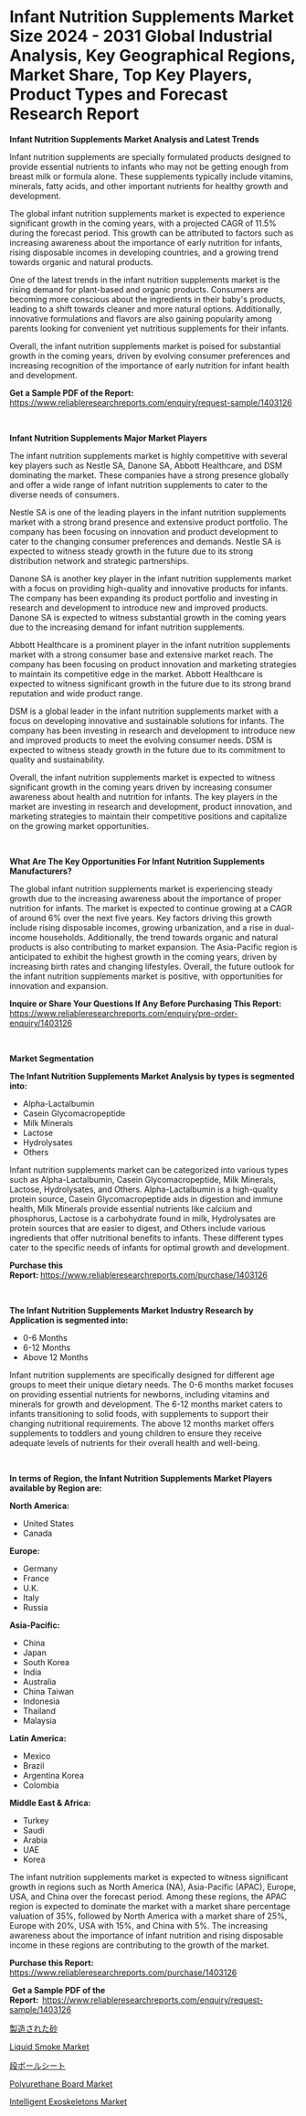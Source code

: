 <p><h1>Infant Nutrition Supplements Market Size 2024 - 2031 Global Industrial Analysis, Key Geographical Regions, Market Share, Top Key Players, Product Types and Forecast Research Report</h1></p><p><strong>Infant Nutrition Supplements Market Analysis and Latest Trends</strong></p>
<p><p>Infant nutrition supplements are specially formulated products designed to provide essential nutrients to infants who may not be getting enough from breast milk or formula alone. These supplements typically include vitamins, minerals, fatty acids, and other important nutrients for healthy growth and development.</p><p>The global infant nutrition supplements market is expected to experience significant growth in the coming years, with a projected CAGR of 11.5% during the forecast period. This growth can be attributed to factors such as increasing awareness about the importance of early nutrition for infants, rising disposable incomes in developing countries, and a growing trend towards organic and natural products.</p><p>One of the latest trends in the infant nutrition supplements market is the rising demand for plant-based and organic products. Consumers are becoming more conscious about the ingredients in their baby's products, leading to a shift towards cleaner and more natural options. Additionally, innovative formulations and flavors are also gaining popularity among parents looking for convenient yet nutritious supplements for their infants.</p><p>Overall, the infant nutrition supplements market is poised for substantial growth in the coming years, driven by evolving consumer preferences and increasing recognition of the importance of early nutrition for infant health and development.</p></p>
<p><strong>Get a Sample PDF of the Report:&nbsp;</strong> <a href="https://www.reliableresearchreports.com/enquiry/request-sample/1403126">https://www.reliableresearchreports.com/enquiry/request-sample/1403126</a></p>
<p>&nbsp;</p>
<p><strong>Infant Nutrition Supplements Major Market Players</strong></p>
<p><p>The infant nutrition supplements market is highly competitive with several key players such as Nestle SA, Danone SA, Abbott Healthcare, and DSM dominating the market. These companies have a strong presence globally and offer a wide range of infant nutrition supplements to cater to the diverse needs of consumers.</p><p>Nestle SA is one of the leading players in the infant nutrition supplements market with a strong brand presence and extensive product portfolio. The company has been focusing on innovation and product development to cater to the changing consumer preferences and demands. Nestle SA is expected to witness steady growth in the future due to its strong distribution network and strategic partnerships.</p><p>Danone SA is another key player in the infant nutrition supplements market with a focus on providing high-quality and innovative products for infants. The company has been expanding its product portfolio and investing in research and development to introduce new and improved products. Danone SA is expected to witness substantial growth in the coming years due to the increasing demand for infant nutrition supplements.</p><p>Abbott Healthcare is a prominent player in the infant nutrition supplements market with a strong consumer base and extensive market reach. The company has been focusing on product innovation and marketing strategies to maintain its competitive edge in the market. Abbott Healthcare is expected to witness significant growth in the future due to its strong brand reputation and wide product range.</p><p>DSM is a global leader in the infant nutrition supplements market with a focus on developing innovative and sustainable solutions for infants. The company has been investing in research and development to introduce new and improved products to meet the evolving consumer needs. DSM is expected to witness steady growth in the future due to its commitment to quality and sustainability.</p><p>Overall, the infant nutrition supplements market is expected to witness significant growth in the coming years driven by increasing consumer awareness about health and nutrition for infants. The key players in the market are investing in research and development, product innovation, and marketing strategies to maintain their competitive positions and capitalize on the growing market opportunities.</p></p>
<p>&nbsp;</p>
<p><strong>What Are The Key Opportunities For Infant Nutrition Supplements Manufacturers?</strong></p>
<p><p>The global infant nutrition supplements market is experiencing steady growth due to the increasing awareness about the importance of proper nutrition for infants. The market is expected to continue growing at a CAGR of around 6% over the next five years. Key factors driving this growth include rising disposable incomes, growing urbanization, and a rise in dual-income households. Additionally, the trend towards organic and natural products is also contributing to market expansion. The Asia-Pacific region is anticipated to exhibit the highest growth in the coming years, driven by increasing birth rates and changing lifestyles. Overall, the future outlook for the infant nutrition supplements market is positive, with opportunities for innovation and expansion.</p></p>
<p><strong>Inquire or Share Your Questions If Any Before Purchasing This Report:</strong> <a href="https://www.reliableresearchreports.com/enquiry/pre-order-enquiry/1403126">https://www.reliableresearchreports.com/enquiry/pre-order-enquiry/1403126</a></p>
<p>&nbsp;</p>
<p><strong>Market Segmentation</strong></p>
<p><strong>The Infant Nutrition Supplements Market Analysis by types is segmented into:</strong></p>
<p><ul><li>Alpha-Lactalbumin</li><li>Casein Glycomacropeptide</li><li>Milk Minerals</li><li>Lactose</li><li>Hydrolysates</li><li>Others</li></ul></p>
<p><p>Infant nutrition supplements market can be categorized into various types such as Alpha-Lactalbumin, Casein Glycomacropeptide, Milk Minerals, Lactose, Hydrolysates, and Others. Alpha-Lactalbumin is a high-quality protein source, Casein Glycomacropeptide aids in digestion and immune health, Milk Minerals provide essential nutrients like calcium and phosphorus, Lactose is a carbohydrate found in milk, Hydrolysates are protein sources that are easier to digest, and Others include various ingredients that offer nutritional benefits to infants. These different types cater to the specific needs of infants for optimal growth and development.</p></p>
<p><strong>Purchase this Report:&nbsp;</strong><a href="https://www.reliableresearchreports.com/purchase/1403126">https://www.reliableresearchreports.com/purchase/1403126</a></p>
<p>&nbsp;</p>
<p><strong>The Infant Nutrition Supplements Market Industry Research by Application is segmented into:</strong></p>
<p><ul><li>0-6 Months</li><li>6-12 Months</li><li>Above 12 Months</li></ul></p>
<p><p>Infant nutrition supplements are specifically designed for different age groups to meet their unique dietary needs. The 0-6 months market focuses on providing essential nutrients for newborns, including vitamins and minerals for growth and development. The 6-12 months market caters to infants transitioning to solid foods, with supplements to support their changing nutritional requirements. The above 12 months market offers supplements to toddlers and young children to ensure they receive adequate levels of nutrients for their overall health and well-being.</p></p>
<p>&nbsp;</p>
<p><strong>In terms of Region, the Infant Nutrition Supplements Market Players available by Region are:</strong></p>
<p>
    <p> <strong> North America: </strong>
        <ul>
            <li>United States</li>
            <li>Canada</li>
        </ul>
        </p> 
    <p> <strong> Europe: </strong>
        <ul>
            <li>Germany</li>
            <li>France</li>
            <li>U.K.</li>
            <li>Italy</li>
            <li>Russia</li>
        </ul>
        </p> 
    <p> <strong> Asia-Pacific: </strong>
        <ul>
            <li>China</li>
            <li>Japan</li>
            <li>South Korea</li>
            <li>India</li>
            <li>Australia</li>
            <li>China Taiwan</li>
            <li>Indonesia</li>
            <li>Thailand</li>
            <li>Malaysia</li>
        </ul>
        </p> 
    <p> <strong> Latin America: </strong>
        <ul>
            <li>Mexico</li>
            <li>Brazil</li>
            <li>Argentina Korea</li>
            <li>Colombia</li>
        </ul>
        </p> 
    <p> <strong> Middle East & Africa: </strong>
        <ul>
            <li>Turkey</li>
            <li>Saudi</li>
            <li>Arabia</li>
            <li>UAE</li>
            <li>Korea</li>
        </ul>
    </p>
    </p>
<p><p>The infant nutrition supplements market is expected to witness significant growth in regions such as North America (NA), Asia-Pacific (APAC), Europe, USA, and China over the forecast period. Among these regions, the APAC region is expected to dominate the market with a market share percentage valuation of 35%, followed by North America with a market share of 25%, Europe with 20%, USA with 15%, and China with 5%. The increasing awareness about the importance of infant nutrition and rising disposable income in these regions are contributing to the growth of the market.</p></p>
<p><strong>Purchase this Report: </strong><a href="https://www.reliableresearchreports.com/purchase/1403126">https://www.reliableresearchreports.com/purchase/1403126</a></p>
<p>&nbsp;<strong>Get a Sample PDF of the Report:&nbsp;&nbsp;</strong><a href="https://www.reliableresearchreports.com/enquiry/request-sample/1403126">https://www.reliableresearchreports.com/enquiry/request-sample/1403126</a></p>
<p><strong></strong></p>
<p><p><a href="https://medium.com/@lubmix/%E8%A3%BD%E9%80%A0%E7%A0%82%E5%B8%82%E5%A0%B4%E8%AA%BF%E6%9F%BB%E3%83%AC%E3%83%9D%E3%83%BC%E3%83%88-%E3%81%9D%E3%81%AE%E6%AD%B4%E5%8F%B2%E3%81%A82024%E5%B9%B4%E3%81%8B%E3%82%892031%E5%B9%B4%E3%81%BE%E3%81%A7%E3%81%AE%E4%BA%88%E6%B8%AC-c1ad4e0f2f5e">製造された砂</a></p><p><a href="https://military-diascia-e68.notion.site/Liquid-Smoke-Market-Size-Share-Trends-Analysis-Report-By-Material-By-Type-By-End-user-By-Regio-0b43134250e5487b9ce4b4bc733b5f30">Liquid Smoke Market</a></p><p><a href="https://medium.com/@lubmix/%E3%83%80%E3%83%B3%E3%83%9C%E3%83%BC%E3%83%AB%E3%82%B7%E3%83%BC%E3%83%88%E5%B8%82%E5%A0%B4%E3%81%AE%E5%B1%95%E6%9C%9B-%E7%94%A3%E6%A5%AD%E6%A6%82%E8%A6%81%E3%81%A8%E4%BA%88%E6%B8%AC-2024%E5%B9%B4%E3%81%8B%E3%82%892031%E5%B9%B4-03b2191a8dc7">段ボールシート</a></p><p><a href="https://view.publitas.com/reportprime-1/polyurethane-board-market-size-evaluating-its-market-trends-growth-and-projections-2024-2031/">Polyurethane Board Market</a></p><p><a href="https://gentle-editor-9db.notion.site/Intelligent-Exoskeletons-Market-Size-Share-Trends-Analysis-Report-By-Application-Regional-Outloo-d39d10ed5b7546cebc59195e09e9736d">Intelligent Exoskeletons Market</a></p></p>